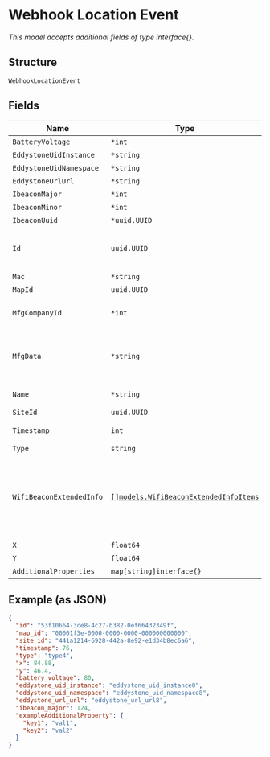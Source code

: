 
# Webhook Location Event

*This model accepts additional fields of type interface{}.*

## Structure

`WebhookLocationEvent`

## Fields

| Name | Type | Tags | Description |
|  --- | --- | --- | --- |
| `BatteryVoltage` | `*int` | Optional | - |
| `EddystoneUidInstance` | `*string` | Optional | - |
| `EddystoneUidNamespace` | `*string` | Optional | - |
| `EddystoneUrlUrl` | `*string` | Optional | - |
| `IbeaconMajor` | `*int` | Optional | - |
| `IbeaconMinor` | `*int` | Optional | - |
| `IbeaconUuid` | `*uuid.UUID` | Optional | - |
| `Id` | `uuid.UUID` | Required | Unique ID of the object instance in the Mist Organnization |
| `Mac` | `*string` | Optional | - |
| `MapId` | `uuid.UUID` | Required | map id |
| `MfgCompanyId` | `*int` | Optional | optional, BLE manufacturing company ID |
| `MfgData` | `*string` | Optional | optional, BLE manufacturing data in hex byte-string format (ie "112233AABBCC") |
| `Name` | `*string` | Optional | name of the client, may be empty |
| `SiteId` | `uuid.UUID` | Required | - |
| `Timestamp` | `int` | Required | timestamp of the event, epoch |
| `Type` | `string` | Required | - |
| `WifiBeaconExtendedInfo` | [`[]models.WifiBeaconExtendedInfoItems`](../../doc/models/wifi-beacon-extended-info-items.md) | Optional | optional, list of extended beacon info packets heard from the client, frame and sequence control included with the payload |
| `X` | `float64` | Required | x, in meter |
| `Y` | `float64` | Required | y, in meter |
| `AdditionalProperties` | `map[string]interface{}` | Optional | - |

## Example (as JSON)

```json
{
  "id": "53f10664-3ce8-4c27-b382-0ef66432349f",
  "map_id": "00001f3e-0000-0000-0000-000000000000",
  "site_id": "441a1214-6928-442a-8e92-e1d34b8ec6a6",
  "timestamp": 76,
  "type": "type4",
  "x": 84.88,
  "y": 46.4,
  "battery_voltage": 80,
  "eddystone_uid_instance": "eddystone_uid_instance0",
  "eddystone_uid_namespace": "eddystone_uid_namespace8",
  "eddystone_url_url": "eddystone_url_url8",
  "ibeacon_major": 124,
  "exampleAdditionalProperty": {
    "key1": "val1",
    "key2": "val2"
  }
}
```

